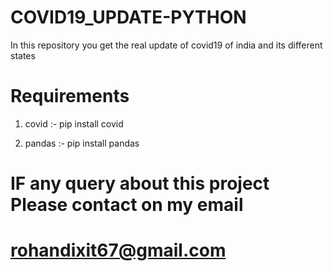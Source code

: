 # COVID19_UPDATE-PYTHON

In this repository you get the real update of covid19 of india and its different states

# Requirements

1) covid :- pip install covid

2) pandas :- pip install pandas

# IF any query about this project Please contact on my email
# rohandixit67@gmail.com
